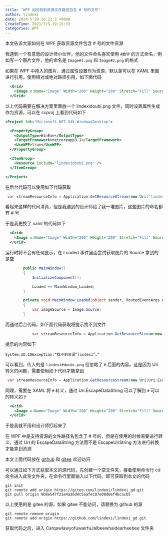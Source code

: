 ```yaml
---
title: "WPF 如何找到资源文件路径包含 # 号的文件"
author: lindexi
date: 2024-5-20 16:22:3 +0800
CreateTime: 2021/7/5 19:15:33
categories: WPF
---
```


本文告诉大家如何在 WPF 获取资源文件包含 # 号的文件资源

<!--more-->


<!-- CreateTime:2021/7/5 19:15:33 -->


<!-- 发布 -->

我遇到一个有意思的设计师小伙伴，他的文件命名喜欢使用 `#数字` 的方式命名，例如写一个图片文件，他的命名是 `Image#1.png` 和 `Image#2.png` 的格式

如果在 WPF 中拖入的图片，通过属性设置作为资源，默认是可以在 XAML 里面进行引用，使用相对或绝对路径引用，如下面代码

```xml
  <Grid>
    <Image x:Name="Image" Width="200" Height="200" Stretch="Fill" Source="lindexidoubi.png" />
  </Grid>
```

以上代码需要在解决方案里面放一个 lindexidoubi.png 文件，同时设置属性生成作为资源，可以在 csproj 上看到代码如下

```xml
<Project Sdk="Microsoft.NET.Sdk.WindowsDesktop">

  <PropertyGroup>
    <OutputType>WinExe</OutputType>
    <TargetFramework>netcoreapp3.1</TargetFramework>
    <UseWPF>true</UseWPF>
  </PropertyGroup>

  <ItemGroup>
    <Resource Include="lindexidoubi.png" />
  </ItemGroup>

</Project>
```

在后台代码可以使用如下代码获取

```csharp
 var streamResourceInfo = Application.GetResourceStream(new Uri("lindexidoubi.png", UriKind.Relative));
```

看起来这样的代码清真，但是我遇到的设计师给了我一堆图片，这些图片的命名都有 # 号

于是我更换了 xaml 的代码如下

```xml
  <Grid>
    <Image x:Name="Image" Width="200" Height="200" Stretch="Fill" Source="lindexi#doubi.png" />
  </Grid>
```

运行时将不会有任何显示，在 Loaded 事件里面尝试获取图片的 Source 拿到的是空

```csharp
        public MainWindow()
        {
            InitializeComponent();

            Loaded += MainWindow_Loaded;
        }

        private void MainWindow_Loaded(object sender, RoutedEventArgs e)
        {
            var imageSource = Image.Source;
        }
```

而通过后台代码，如下面代码获取将提示找不到文件

```csharp
            var streamResourceInfo = Application.GetResourceStream(new Uri("lindexi#doubi.png", UriKind.Relative));
```

提示的内容如下

```
System.IO.IOException:“找不到资源“lindexi”。”
```

可以看到，传入的是 `lindexi#doubi.png` 但忽略了 `#` 后面的内容。这是因为 Uri 转义的问题，需要使用如下代码才能拿到

```csharp
 var streamResourceInfo = Application.GetResourceStream(new Uri(Uri.EscapeDataString("lindexi#doubi.png"), UriKind.Relative));
```

同理，需要在 XAML 将 `#` 转义，通过 Uri.EscapeDataString 可以了解到 `#` 可以的转义如下

```xml
  <Grid>
    <Image x:Name="Image" Width="200" Height="200" Stretch="Fill" Source="lindexi%23doubi.png" />
  </Grid>
```

于是我就不用和设计师打起来了

在 WPF 中是支持资源的文件路径名包含了 # 号的，但是在使用的时候需要进行转义，通过 Uri 的 EscapeDataString 方法而不是 EscapeUriString 方法进行转换才能拿到资源

本文上面代码放在 [github](https://github.com/lindexi/lindexi_gd/tree/9b8e547f21e4a36d4c5aafec87e08d0ef4bcacb5/CarqawlawyofuwairfuJalbeewhaidearheebee) 和 [gitee](https://gitee.com/lindexi/lindexi_gd/tree/9b8e547f21e4a36d4c5aafec87e08d0ef4bcacb5/CarqawlawyofuwairfuJalbeewhaidearheebee) 欢迎访问

可以通过如下方式获取本文的源代码，先创建一个空文件夹，接着使用命令行 cd 命令进入此空文件夹，在命令行里面输入以下代码，即可获取到本文的代码

```
git init
git remote add origin https://gitee.com/lindexi/lindexi_gd.git
git pull origin 9b8e547f21e4a36d4c5aafec87e08d0ef4bcacb5
```

以上使用的是 gitee 的源，如果 gitee 不能访问，请替换为 github 的源

```
git remote remove origin
git remote add origin https://github.com/lindexi/lindexi_gd.git
```

获取代码之后，进入 CarqawlawyofuwairfuJalbeewhaidearheebee 文件夹

